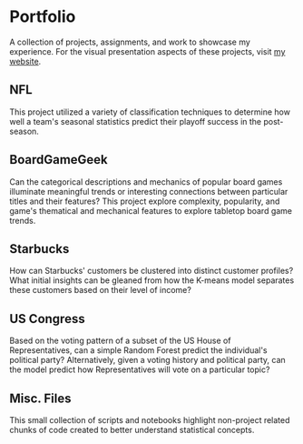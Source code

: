 # Portfolio
A collection of projects, assignments, and work to showcase my experience. For the visual presentation aspects of these projects, visit [my website](https://philcork.com/projects).

## NFL
This project utilized a variety of classification techniques to determine how well a team's seasonal statistics predict their playoff success in the post-season.

## BoardGameGeek
Can the categorical descriptions and mechanics of popular board games illuminate meaningful trends or interesting connections between particular titles and their features? This project explore complexity, popularity, and game's thematical and mechanical features to explore tabletop board game trends.

## Starbucks
How can Starbucks' customers be clustered into distinct customer profiles? What initial insights can be gleaned from how the K-means model separates these customers based on their level of income?

## US Congress
Based on the voting pattern of a subset of the US House of Representatives, can a simple Random Forest predict the individual's political party? Alternatively, given a voting history and political party, can the model predict how Representatives will vote on a particular topic?

## Misc. Files
This small collection of scripts and notebooks highlight non-project related chunks of code created to better understand statistical concepts.
